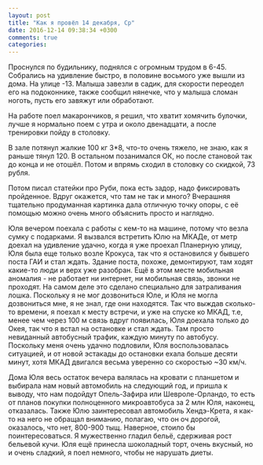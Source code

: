 ```yaml
---
layout: post
title: "Как я провёл 14 декабря, Ср"
date: 2016-12-14 09:38:34 +0300
comments: true
categories: 
---
```

Проснулся по будильнику, поднялся с огромным трудом в 6-45. Собрались на удивление быстро, в половине восьмого уже вышли из дома. На улице -13. Малыша завезли в садик, для скорости переодел его на подоконнике, также сообщил нянечке, что у малыша сломан ноготь, пусть его завяжут или обработают.

На работе поел макарончиков, я решил, что хватит хомячить булочки, лучше я нормально поем с утра и около двенадцати, а после тренировки пойду в столовку.

В зале потянул жалкие 100 кг 3\*8, что-то очень тяжело, не знаю, как я раньше тянул 120. В остальном позанимался ОК, но после становой так до конца и не отошёл. Потом и впрямь сходил в столовку со скидкой, 73 рубля.

Потом писал статейки про Руби, пока есть задор, надо фиксировать пройденное. Вдруг окажется, что там не так и много? Вчерашняя тщательно продуманная картинка дала отличную точку опоры, с её помощью можно очень много объяснить просто и наглядно.

Юля вечером поехала с работы с кем-то на машине, потому что везла сумку с подарками. Я вызвался встретить Юлю на МКАДе, от метр доехал на удивление удачно, когда я уже проехал Планерную улицу, Юля была еще только возле Крокуса, так что я остановился у бывшего поста ГАИ и стал ждать. Здание поста, похоже, демонтируют, там ходят какие-то люди и верх уже разобран. Ещё в этом месте мобильная аномалия - не работает ни интернет, ни мобильная связь, звонки не проходят. На самом деле это сделано специально для затраливания лошка. Поскольку я не мог дозвониться Юле, и Юля не могла дозвониться мне, я не знал, где они находятся. Так что выждав сколько-то времени, я поехал к месту встречи, и уже на спуске ко МКАД, т.е, менее чем через 100 м связь вдруг появилась, Юля доехала только до Окея, так что я встал на остановке и стал ждать. Там просто невиданный автобусный трафик, каждую минуту по автобусу. Поскольку меня очень удачно подловили, Юля воспользовалась ситуацией, и от новой эстакады до остановки ехала больше десяти минут, хотя МКАД двигался весьма уверенно со скоростью ~30 км/ч.

Дома Юля весь остаток вечера валялась на кровати с планшетом и выбирала нам новый автомобиль на следующий год, и пришла к выводу, что нам подойдут Опель-Зафира или Шевроле-Орландо, то есть от планов покупки полноценного микроавтобуса за 2 млн Юля, наконец, отказалась. Также Юлю заинтересовал автомобиль Хендэ-Крета, я как-то на него не обращал вниманию, полагаю, что он оч дорогой, оказалось, что нет, 800-900 тыщ. Наверное, стоило бы поинтересоваться. Я мужественно гладил бельё, сдерживая рост бельевой кучи. Юля ещё принесла шоколадный торт, очень вкусный, но и очень сладкий, я поел немного, чтобы не нарушать диеты.